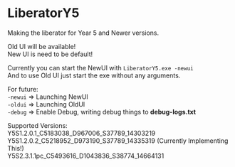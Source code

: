 # LiberatorY5
Making the liberator for Year 5 and Newer versions.

Old UI will be available!\
New UI is need to be default!

Currently you can start the NewUI with `LiberatorY5.exe -newui`\
And to use Old UI just start the exe without any arguments.

For future:\
`-newui` => Launching NewUI\
`-oldui` => Launching OldUI\
`-debug` => Enable Debug, writing debug things to **debug-logs.txt**

Supported Versions:\
Y5S1.2.0.1_C5183038_D967006_S37789_14303219\
Y5S1.2.0.2_C5218952_D973190_S37789_14335319 (Currently Implementing This!)\
Y5S2.3.1.1pc_C5493616_D1043836_S38774_14664131
